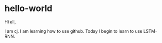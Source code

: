 # hello-world

Hi all,

I am cj. I am learning how to use github. 
Today I begin to learn to use LSTM-RNN.
